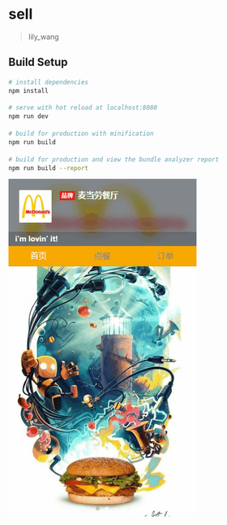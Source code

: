 # sell

> lily_wang

## Build Setup

``` bash
# install dependencies
npm install

# serve with hot reload at localhost:8080
npm run dev

# build for production with minification
npm run build

# build for production and view the bundle analyzer report
npm run build --report
```

![](https://github.com/LilyWang9572/OrderFoodsProject/raw/master/Animation.gif)
